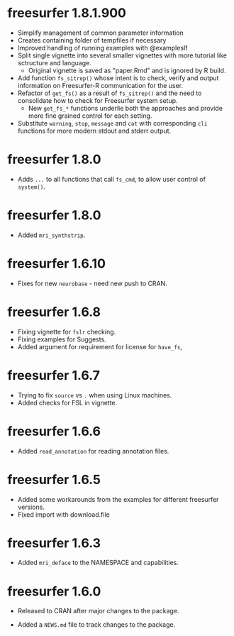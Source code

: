 # freesurfer 1.8.1.900

- Simplify management of common parameter information
- Creates containing folder of tempfiles if necessary
- Improved handling of running examples with @examplesIf
- Split single vignette into several smaller vignettes with more tutorial like sctructure and language.
  - Original vignette is saved as "paper.Rmd" and is ignored by R build.
- Add function `fs_sitrep()` whose intent is to check, verify and output information on Freesurfer-R communication for the user.
- Refactor of `get_fs()` as a result of `fs_sitrep()` and the need to consolidate how to check for Freesurfer system setup.
  - New `get_fs_*` functions underlie both the approaches and provide more fine grained control for each setting.
- Substitute `warning`, `stop`, `message` and `cat` with corresponding `cli` functions for more modern stdout and stderr output.

# freesurfer 1.8.0

- Adds `...` to all functions that call `fs_cmd`, to allow user control of `system()`.

# freesurfer 1.8.0

- Added `mri_synthstrip`.

# freesurfer 1.6.10

- Fixes for new `neurobase` - need new push to CRAN.

# freesurfer 1.6.8

- Fixing vignette for `fslr` checking.
- Fixing examples for Suggests.
- Added argument for requirement for license for `have_fs`,

# freesurfer 1.6.7

- Trying to fix `source` vs `.` when using Linux machines.
- Added checks for FSL in vignette.

# freesurfer 1.6.6

- Added `read_annotation` for reading annotation files.

# freesurfer 1.6.5

- Added some workarounds from the examples for different freesurfer versions.
- Fixed import with download.file

# freesurfer 1.6.3

- Added `mri_deface` to the NAMESPACE and capabilities.

# freesurfer 1.6.0

- Released to CRAN after major changes to the package.

- Added a `NEWS.md` file to track changes to the package.
